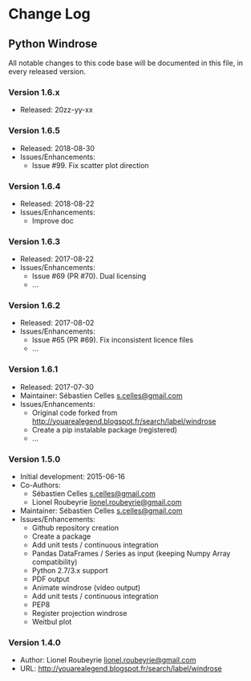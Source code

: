 # Change Log

## Python Windrose

All notable changes to this code base will be documented in this file,
in every released version.

### Version 1.6.x
- Released: 20zz-yy-xx

### Version 1.6.5
- Released: 2018-08-30
- Issues/Enhancements:
  - Issue #99. Fix scatter plot direction

### Version 1.6.4
- Released: 2018-08-22
- Issues/Enhancements:
  - Improve doc

### Version 1.6.3
- Released: 2017-08-22
- Issues/Enhancements:
  - Issue #69 (PR #70). Dual licensing
  - ...

### Version 1.6.2
- Released: 2017-08-02
- Issues/Enhancements:
  - Issue #65 (PR #69). Fix inconsistent licence files
  - ...

### Version 1.6.1
- Released: 2017-07-30
- Maintainer: Sébastien Celles <s.celles@gmail.com>
- Issues/Enhancements:
  - Original code forked from http://youarealegend.blogspot.fr/search/label/windrose
  - Create a pip instalable package (registered)
  - ...

### Version 1.5.0
- Initial development: 2015-06-16
- Co-Authors:
  - Sébastien Celles <s.celles@gmail.com>
  - Lionel Roubeyrie <lionel.roubeyrie@gmail.com>
- Maintainer: Sébastien Celles <s.celles@gmail.com>
- Issues/Enhancements:
  - Github repository creation
  - Create a package
  - Add unit tests / continuous integration
  - Pandas DataFrames / Series as input (keeping Numpy Array compatibility)
  - Python 2.7/3.x support
  - PDF output
  - Animate windrose (video output)
  - Add unit tests / continuous integration
  - PEP8
  - Register projection windrose
  - Weitbul plot
  

### Version 1.4.0
- Author: Lionel Roubeyrie <lionel.roubeyrie@gmail.com>
- URL: http://youarealegend.blogspot.fr/search/label/windrose
